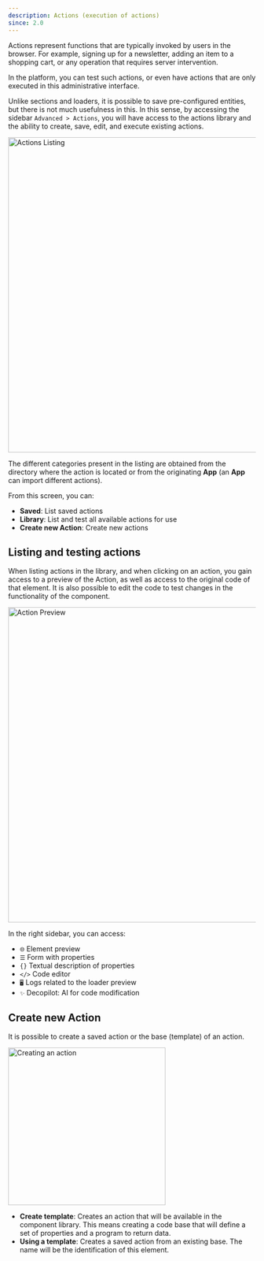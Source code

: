 ```yaml
---
description: Actions (execution of actions)
since: 2.0
---
```


Actions represent functions that are typically invoked by users in the browser. For example, signing up for a newsletter, adding an item to a shopping cart, or any operation that requires server intervention.

In the platform, you can test such actions, or even have actions that are only executed in this administrative interface.

Unlike sections and loaders, it is possible to save pre-configured entities, but there is not much usefulness in this. In this sense, by accessing the sidebar `Advanced > Actions`, you will have access to the actions library and the ability to create, save, edit, and execute existing actions.

<img width="640" alt="Actions Listing" src="/docs/cms-capabilities/actions/actions1.png">

The different categories present in the listing are obtained from the directory where the action is located or from the originating **App** (an **App** can import different actions).

From this screen, you can:
- **Saved**: List saved actions
- **Library**: List and test all available actions for use
- **Create new Action**: Create new actions

## Listing and testing actions

When listing actions in the library, and when clicking on an action, you gain access to a preview of the Action, as well as access to the original code of that element. It is also possible to edit the code to test changes in the functionality of the component.

<img width="640" alt="Action Preview" src="/docs/cms-capabilities/actions/actions2.png">

In the right sidebar, you can access:

- `🌐` Element preview
- `☰` Form with properties
- `{}` Textual description of properties
- `</>` Code editor
- `🖥️` Logs related to the loader preview
- `✨` Decopilot: AI for code modification

## Create new Action

It is possible to create a saved action or the base (template) of an action.

<img width="320" alt="Creating an action" src="/docs/cms-capabilities/actions/actions3.png">

- **Create template**: Creates an action that will be available in the component library. This means creating a code base that will define a set of properties and a program to return data.
- **Using a template**: Creates a saved action from an existing base. The name will be the identification of this element.

